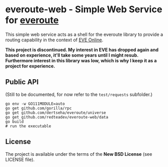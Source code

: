 # everoute-web - Simple Web Service for [everoute](https://github.com/dertseha/everoute)

This simple web service acts as a shell for the everoute library to provide a routing capability in the context of [EVE Online](https://www.eveonline.com/).

**This project is discontinued. My interest in EVE has dropped again and based on experience, it'll take some years until I might resub. Furthermore interest in this library was low, which is why I keep it as a project for experience.**

## Public API
(Still to be documented, for now refer to the ```test/requests``` subfolder.)

```
go env -w GO111MODULE=auto
go get github.com/gorilla/rpc
go get github.com/dertseha/everoute/universe
go get github.com/redteadev/everoute-web/data
go build
# run the executable
```

## License

The project is available under the terms of the **New BSD License** (see LICENSE file).
